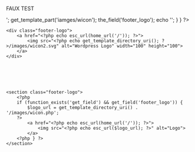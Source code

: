 FAUX TEST
<section class="footer-logo">
  <?php
  if (function_exists('get_field')) {
    if (get_field('footer_logo')) {
      echo '<a>';
      get_template_part('iamges/wicon');
      the_field('footer_logo');
      echo '</a>';
    }
  }
  ?>
</section>


<!-- FOOTER LOGO -->

	<div class="footer-logo">
		<a href="<?php echo esc_url(home_url('/')); ?>">
			<img src="<?php echo get_template_directory_uri(); ?>/images/wicon2.svg" alt="Wordpress Logo" width="100" height="100">
		</a>
	</div>






	<section class="footer-logo">
		<?php
		if (function_exists('get_field') && get_field('footer_logo')) {
			$logo_url = get_template_directory_uri() . '/images/wicon.php';
		?>
			<a href="<?php echo esc_url(home_url('/')); ?>">
				<img src="<?php echo esc_url($logo_url); ?>" alt="Logo">
			</a>
		<?php } ?>
	</section>


